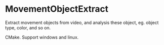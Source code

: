 # MovementObjectExtract
Extract movement objects from video, and analysis these object, eg. object type, color, and so on.

CMake.
Support windows and linux.
